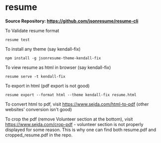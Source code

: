 # resume
 **Source Repository: https://github.com/jsonresume/resume-cli**

To Validate resume format 
```
resume test
```

To install any theme (say kendall-fix)
```
npm install -g jsonresume-theme-kendall-fix
```
 
To view resume as html in browser (say kendall-fix)
```
resume serve -t kendall-fix
```
 
To export in html (pdf export is not good)
 ```
 resume export --format html --theme kendall-fix resume.html
 ```
 
 To convert html to pdf, visit  https://www.sejda.com/html-to-pdf (other websites' conversion isn't good)
 
 To crop the pdf (remove Volunteer section at the bottom), visit https://www.sejda.com/crop-pdf - volunteer section is not properly displayed for some reason. This is why one can find both resume.pdf and cropped_resume.pdf in the repo.
